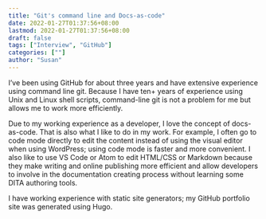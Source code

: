 ```yaml
---
title: "Git's command line and Docs-as-code"
date: 2022-01-27T01:37:56+08:00
lastmod: 2022-01-27T01:37:56+08:00
draft: false
tags: ["Interview", "GitHub"]
categories: [""]
author: "Susan"
---
```


I’ve been using GitHub for about three years and have extensive experience using command line git. Because I have ten+ years of experience using Unix and Linux shell scripts, command-line git is not a problem for me but allows me to work more efficiently.

Due to my working experience as a developer, I love the concept of docs-as-code. That is also what I like to do in my work. For example, I often go to code mode directly to edit the content instead of using the visual editor when using WordPress; using code mode is faster and more convenient. I also like to use VS Code or Atom to edit HTML/CSS or Markdown because they make writing and online publishing more efficient and allow developers to involve in the documentation creating process without learning some DITA authoring tools.

I have working experience with static site generators; my GitHub portfolio site was generated using Hugo.
